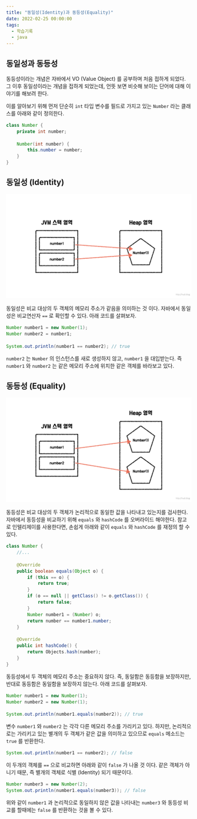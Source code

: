```yaml
---
title: "동일성(Identity)과 동등성(Equality)"
date: 2022-02-25 00:00:00
tags:
  - 학습기록
  - java
---
```


## 동일성과 동등성

동등성이라는 개념은 자바에서 VO (Value Object) 를 공부하며 처음 접하게 되었다. 그 이후 동일성이라는 개념을 접하게 되었는데, 언뜻 보면 비슷해 보이는 단어에 대해 이야기를 해보려 한다.

이를 알아보기 위해 먼저 단순히 `int` 타입 변수를 필드로 가지고 있는 `Number` 라는 클래스를 아래와 같이 정의한다.

```java
class Number {
    private int number;

    Number(int number) {
        this.number = number;
    }
}
```

## 동일성 (Identity)

![두 변수가 같은 객체의 주소를 바라보고 있다.](./1.png)

동일성은 비교 대상의 두 객체의 메모리 주소가 같음을 의미하는 것 이다. 자바에서 동일성은 비교연산자 `==` 로 확인할 수 있다. 아래 코드를 살펴보자.

```java
Number number1 = new Number(1);
Number number2 = number1;

System.out.println(number1 == number2); // true
```

`number2` 는 `Number` 의 인스턴스를 새로 생성하지 않고, `number1` 을 대입받는다. 즉 `number1` 와 `number2` 는 같은 메모리 주소에 위치한 같은 객체를 바라보고 있다.

## 동등성 (Equality)

![두 변수가 논리적으로 같은 값을 갖고 있는 다른 객체를 바라보고 있다.](./2.png)

동등성은 비교 대상의 두 객체가 논리적으로 동일한 값을 나타내고 있는지를 검사한다. 자바에서 동등성을 비교하기 위해 `equals` 와 `hashCode` 를 오버라이드 해야한다. 참고로 인텔리제이를 사용한다면, 손쉽게 아래와 같이 `equals` 와 `hashCode` 를 재정의 할 수 있다.

```java
class Number {
    //...

    @Override
    public boolean equals(Object o) {
        if (this == o) {
            return true;
        }
        if (o == null || getClass() != o.getClass()) {
            return false;
        }
        Number number1 = (Number) o;
        return number == number1.number;
    }

    @Override
    public int hashCode() {
        return Objects.hash(number);
    }
}
```

동등성에서 두 객체의 메모리 주소는 중요하지 않다. 즉, 동일함은 동등함을 보장하지만, 반대로 동등함은 동일함을 보장하지 않는다. 아래 코드를 살펴보자.

```java
Number number1 = new Number(1);
Number number2 = new Number(1);

System.out.println(number1.equals(number2)); // true
```

변수 `number1` 와 `number2` 는 각각 다른 메모리 주소를 가리키고 있다. 하지만, 논리적으로는 가리키고 있는 별개의 두 객체가 같은 값을 의미하고 있으므로 `equals` 메소드는 `true` 를 반환한다.

```java
System.out.println(number1 == number2); // false
```

이 두개의 객체를 `==` 으로 비교하면 아래와 같이 `false` 가 나올 것 이다. 같은 객체가 아니기 때문, 즉 별개의 객체로 식별 (Identity) 되기 때문이다.

```java
Number number3 = new Number(2);
System.out.println(number1.equals(number3)); // false
```

위와 같이 `number1` 과 논리적으로 동일하지 않은 값을 나타내는 `number3` 와 동등성 비교를 할때에는 `false` 를 반환하는 것을 볼 수 있다.
